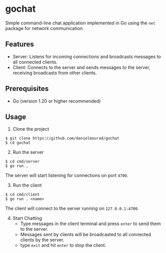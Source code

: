 # gochat

Simple command-line chat application implemented in Go using the `net` package for network communication.

## Features

* Server: Listens for incoming connections and broadcasts messages to all connected clients.
* Client: Connects to the server and sends messages to the server, receiving broadcasts from other clients.

## Prerequisites

* Go (version 1.20 or higher recommended)

## Usage

1. Clone the project

```
$ git clone https://github.com/danielmourad/gochat
$ cd gochat
```

2. Run the server

```
$ cd cmd/server
$ go run .
```

The server will start listening for connections on port `4700`.

3. Run the client

```
$ cd cmd/client
$ go run . <name>
```

The client will connect to the server running on `127.0.0.1:4700`.

4. Start Chatting
    * Type messages in the client terminal and press `enter` to send them to the server.
    * Messages sent by clients will be broadcasted to all connected clients by the server.
    * type `exit` and hit `enter` to stop the client.
